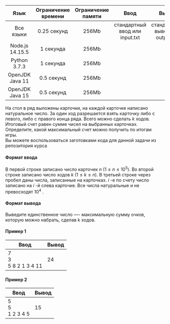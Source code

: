 |       Язык      	| Ограничение времени 	| Ограничение памяти 	|              Ввод              	|               Вывод              	|
|:---------------:	|:-------------------:	|:------------------:	|:------------------------------:	|:--------------------------------:	|
|    Все языки    	|     0.25 секунд     	|        256Mb       	| стандартный ввод или input.txt 	| стандартный вывод или output.txt 	|
| Node.js 14.15.5 	|      1 секунда      	|        256Mb       	|                                	|                                  	|
|   Python 3.7.3  	|      1 секунда      	|        256Mb       	|                                	|                                  	|
| OpenJDK Java 11 	|      0.5 секунд     	|        256Mb       	|                                	|                                  	|
| OpenJDK Java 15 	|      0.5 секунд     	|        256Mb       	|                                	|                                  	|

На стол в ряд выложены карточки, на каждой карточке написано натуральное число. За один ход разрешается взять карточку либо с левого, либо с правого конца ряда. Всего можно сделать $k$ ходов. Итоговый счет равен сумме чисел на выбранных карточках. Определите, какой максимальный счет можно получить по итогам игры.  
Вы можете воспользоваться заготовками кода для данной задачи из репозитория курса 

#### Формат ввода ####

В первой строке записано число карточек $n$ $( 1 ≤ n ≤ 10^5 )$. Во второй строке записано число ходов $k$ $( 1 ≤ k ≤ n )$. В третьей строке через пробел даны числа, записанные на карточках. $i$ -е по счету число записано на $i$ -й слева карточке. Все числа натуральные и не превосходят $10^4$ . 

#### Формат вывода ####
Выведите единственное число —- максимальную сумму очков, которую можно набрать, сделав k ходов.

#### Пример 1 ####
|         Ввод        	| Вывод 	|
|-------------------	|-----	|
| 7 <br /> 3 <br /> 5 8 2 1 3 4 11 	| 24    	|

#### Пример 2 ####
| Ввод          	| Вывод 	|
|---------------	|-------	|
| 5 <br />  5 <br />  1 2 3 4 5 	| 15    	|
